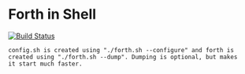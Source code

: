 # Forth in Shell

[![Build Status](https://travis-ci.org/zeldin/shForth.svg?branch=master)](https://travis-ci.org/zeldin/shForth)

```
config.sh is created using "./forth.sh --configure" and forth is
created using "./forth.sh --dump". Dumping is optional, but makes
it start much faster.
```
